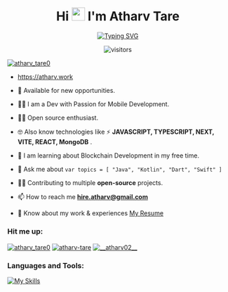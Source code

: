 <h1 align="center">Hi <img src="https://gist.githubusercontent.com/arunprakashpj/48aa20057048b46c6f9ba9d114a8b76f/raw/69a9d496f651091a509ea8d9913c4aef5c419afb/Hi.gif" width="30px"> I'm Atharv Tare</h1>

<div align="center">
  
  [![Typing SVG](https://readme-typing-svg.demolab.com?font=Fira+Code&weight=600&duration=1500&pause=1000&width=435&center=true&lines=Mobile+Developer;Software+Engineer;Frontend+Expert)](https://git.io/typing-svg)

  ![visitors](https://visitor-badge.laobi.icu/badge?page_id=atharv028.atharv028)
  
</div>



<p align="left"> <a href="https://twitter.com/atharv_tare0" target="blank"><img src="https://img.shields.io/twitter/follow/atharv_tare0?logo=twitter&style=for-the-badge" alt="atharv_tare0" /></a> </p>

- https://atharv.work

- 👔 Available for new opportunities.

- 👨‍💻 I am a Dev with Passion for Mobile Development.

- 🫶🏻 Open source enthusiast. 

- 🤓 Also know technologies like ⚡ **JAVASCRIPT, TYPESCRIPT, NEXT, VITE, REACT, MongoDB** .

- 📝 I am learning about Blockchain Development in my free time.

- 💬 Ask me about ``` var topics = [ "Java", "Kotlin", "Dart", "Swift" ] ```

- ✍🏻 Contributing to multiple <b>open-source</b> projects.

- 📫 How to reach me **hire.atharv@gmail.com**

- 📄 Know about my work & experiences [My Resume](https://drive.google.com/file/d/1eLBQoXY0IRuhgUMdWMve1EhnLOIEHvaC/view?usp=sharing)


<h3 align="left">Hit me up:</h3>
<p align="left">
<a href="https://twitter.com/atharv_tare0" target="blank"><img align="center" src="https://skillicons.dev/icons?i=twitter" alt="atharv_tare0"/></a>
<a href="https://linkedin.com/in/atharv-tare" target="blank"><img align="center" src="https://skillicons.dev/icons?i=linkedin" alt="atharv-tare" /></a>
<a href="https://instagram.com/__atharv02__" target="blank"><img align="center" src="https://skillicons.dev/icons?i=instagram" alt="__atharv02__" /></a>
</p>

<h3 align="left">Languages and Tools:</h3>

[![My Skills](https://skillicons.dev/icons?i=androidstudio,kotlin,java,flutter,html,css,js,ts,python,nextjs,react,vite,tailwind,express,nodejs,spring,redux,postgres,mongodb,firebase,git,github&perline=8)](https://skillicons.dev)

<!--[![Atharv's github activity graph](https://github-readme-activity-graph.cyclic.app/graph?username=atharv028&theme=react)](https://github.com/ashutosh00710/github-readme-activity-graph)-->


